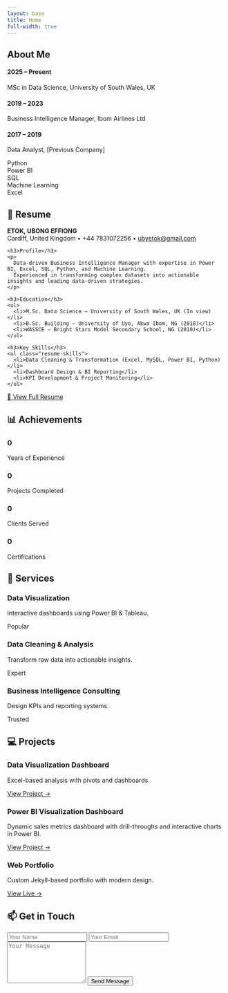 ```yaml
---
layout: base
title: Home
full-width: true
---
```


<!-- ABOUT SECTION -->
<section id="about" class="section-container">
  <h2>About Me</h2>
  <p id="about-typed"></p>

  <div class="timeline">
    <div class="timeline-item">
      <h4>2025 – Present</h4>
      <p>MSc in Data Science, University of South Wales, UK</p>
    </div>
    <div class="timeline-item">
      <h4>2019 – 2023</h4>
      <p>Business Intelligence Manager, Ibom Airlines Ltd</p>
    </div>
    <div class="timeline-item">
      <h4>2017 – 2019</h4>
      <p>Data Analyst, [Previous Company]</p>
    </div>
  </div>

  <!-- Skills -->
  <div class="skills">
    <div class="skill">
      <span class="skill-name">Python</span>
      <div class="skill-bar"><div class="skill-fill" data-percent="95%"></div></div>
    </div>
    <div class="skill">
      <span class="skill-name">Power BI</span>
      <div class="skill-bar"><div class="skill-fill" data-percent="90%"></div></div>
    </div>
    <div class="skill">
      <span class="skill-name">SQL</span>
      <div class="skill-bar"><div class="skill-fill" data-percent="85%"></div></div>
    </div>
    <div class="skill">
      <span class="skill-name">Machine Learning</span>
      <div class="skill-bar"><div class="skill-fill" data-percent="80%"></div></div>
    </div>
    <div class="skill">
      <span class="skill-name">Excel</span>
      <div class="skill-bar"><div class="skill-fill" data-percent="95%"></div></div>
    </div>
  </div>
</section>

<script>
new Typed("#about-typed", {
  strings: [
    "I turn data into actionable insights.",
    "Passionate about AI & ML.",
    "Business Intelligence Specialist."
  ],
  typeSpeed: 60,
  backSpeed: 30,
  loop: true
});
</script>

<!-- RESUME SECTION -->
<section id="resume-preview" class="section-container">
  <h2>📄 Resume</h2>
  <div class="resume-card">
    <p><strong>ETOK, UBONG EFFIONG</strong><br>
    Cardiff, United Kingdom • +44 7831072256 • <a href="mailto:ubyetok@gmail.com">ubyetok@gmail.com</a></p>

    <h3>Profile</h3>
    <p>
      Data-driven Business Intelligence Manager with expertise in Power BI, Excel, SQL, Python, and Machine Learning.
      Experienced in transforming complex datasets into actionable insights and leading data-driven strategies.
    </p>

    <h3>Education</h3>
    <ul>
      <li>M.Sc. Data Science – University of South Wales, UK (In view)</li>
      <li>B.Sc. Building – University of Uyo, Akwa Ibom, NG (2018)</li>
      <li>WASSCE – Bright Stars Model Secondary School, NG (2010)</li>
    </ul>

    <h3>Key Skills</h3>
    <ul class="resume-skills">
      <li>Data Cleaning & Transformation (Excel, MySQL, Power BI, Python)</li>
      <li>Dashboard Design & BI Reporting</li>
      <li>KPI Development & Project Monitoring</li>
    </ul>
  </div>
  <div class="resume-button">
    <a href="/assets/MYCV.pdf" target="_blank" class="btn">📑 View Full Resume</a>
  </div>
</section>

<!-- ACHIEVEMENTS -->
<section id="stats" class="section-container">
  <h2>📊 Achievements</h2>
  <div class="stats-grid">
    <div class="stat-card">
      <h3 class="counter" data-target="4">0</h3>
      <p>Years of Experience</p>
    </div>
    <div class="stat-card">
      <h3 class="counter" data-target="25">0</h3>
      <p>Projects Completed</p>
    </div>
    <div class="stat-card">
      <h3 class="counter" data-target="15">0</h3>
      <p>Clients Served</p>
    </div>
    <div class="stat-card">
      <h3 class="counter" data-target="5">0</h3>
      <p>Certifications</p>
    </div>
  </div>
</section>

<!-- SERVICES SECTION -->
<section id="services" class="section-container">
  <h2>💼 Services</h2>
  <div class="projects-grid">
    <div class="project-card">
      <h3>Data Visualization</h3>
      <p>Interactive dashboards using Power BI & Tableau.</p>
      <span class="badge">Popular</span>
    </div>
    <div class="project-card">
      <h3>Data Cleaning & Analysis</h3>
      <p>Transform raw data into actionable insights.</p>
      <span class="badge">Expert</span>
    </div>
    <div class="project-card">
      <h3>Business Intelligence Consulting</h3>
      <p>Design KPIs and reporting systems.</p>
      <span class="badge">Trusted</span>
    </div>
  </div>
</section>

<!-- PROJECTS SECTION -->
<section id="projects" class="section-container">
  <h2>💻 Projects</h2>
  <div class="projects-grid">
    <div class="project-card">
      <h3>Data Visualization Dashboard</h3>
      <p>Excel-based analysis with pivots and dashboards.</p>
      <a href="https://github.com/xzibitetok/Xzibit-Sales-Analysis" target="_blank">View Project →</a>
    </div>
    <div class="project-card">
      <h3>Power BI Visualization Dashboard</h3>
      <p>Dynamic sales metrics dashboard with drill-throughs and interactive charts in Power BI.</p>
      <a href="https://github.com/xzibitetok/Frank-s-Sales-Analysis" target="_blank">View Project →</a>
    </div>
    <div class="project-card">
      <h3>Web Portfolio</h3>
      <p>Custom Jekyll-based portfolio with modern design.</p>
      <a href="https://xzibitetok.github.io" target="_blank">View Live →</a>
    </div>
  </div>
</section>

<!-- CONTACT SECTION -->
<section id="contact" class="section-container">
  <h2>📫 Get in Touch</h2>
  <form action="https://formspree.io/f/xwpnkevb" method="POST">
    <input type="text" name="name" placeholder="Your Name" required>
    <input type="email" name="_replyto" placeholder="Your Email" required>
    <textarea name="message" rows="6" placeholder="Your Message" required></textarea>
    <button type="submit">Send Message</button>
  </form>
</section>
